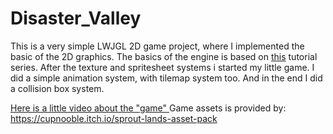 # Disaster_Valley
This is a very simple LWJGL 2D game project, where I implemented the basic of the 2D graphics. The basics of the engine is based on <a href = "https://www.youtube.com/watch?v=VyKE7vz65rY&list=PLtrSb4XxIVbp8AKuEAlwNXDxr99e3woGE">this</a> tutorial series. After the texture and spritesheet systems i started my little game. I did a simple animation system, with tilemap system too. And in the end I did a collision box system.


<a href = "#">Here is a little video about the "game" </a>
Game assets is provided by: https://cupnooble.itch.io/sprout-lands-asset-pack
